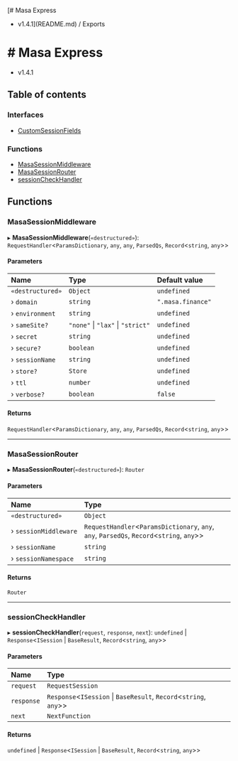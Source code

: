 [# Masa Express
 - v1.4.1](README.md) / Exports

# # Masa Express
 - v1.4.1

## Table of contents

### Interfaces

- [CustomSessionFields](interfaces/CustomSessionFields.md)

### Functions

- [MasaSessionMiddleware](modules.md#masasessionmiddleware)
- [MasaSessionRouter](modules.md#masasessionrouter)
- [sessionCheckHandler](modules.md#sessioncheckhandler)

## Functions

### MasaSessionMiddleware

▸ **MasaSessionMiddleware**(`«destructured»`): `RequestHandler`\<`ParamsDictionary`, `any`, `any`, `ParsedQs`, `Record`\<`string`, `any`\>\>

#### Parameters

| Name | Type | Default value |
| :------ | :------ | :------ |
| `«destructured»` | `Object` | `undefined` |
| › `domain` | `string` | `".masa.finance"` |
| › `environment` | `string` | `undefined` |
| › `sameSite?` | ``"none"`` \| ``"lax"`` \| ``"strict"`` | `undefined` |
| › `secret` | `string` | `undefined` |
| › `secure?` | `boolean` | `undefined` |
| › `sessionName` | `string` | `undefined` |
| › `store?` | `Store` | `undefined` |
| › `ttl` | `number` | `undefined` |
| › `verbose?` | `boolean` | `false` |

#### Returns

`RequestHandler`\<`ParamsDictionary`, `any`, `any`, `ParsedQs`, `Record`\<`string`, `any`\>\>

___

### MasaSessionRouter

▸ **MasaSessionRouter**(`«destructured»`): `Router`

#### Parameters

| Name | Type |
| :------ | :------ |
| `«destructured»` | `Object` |
| › `sessionMiddleware` | `RequestHandler`\<`ParamsDictionary`, `any`, `any`, `ParsedQs`, `Record`\<`string`, `any`\>\> |
| › `sessionName` | `string` |
| › `sessionNamespace` | `string` |

#### Returns

`Router`

___

### sessionCheckHandler

▸ **sessionCheckHandler**(`request`, `response`, `next`): `undefined` \| `Response`\<`ISession` \| `BaseResult`, `Record`\<`string`, `any`\>\>

#### Parameters

| Name | Type |
| :------ | :------ |
| `request` | `RequestSession` |
| `response` | `Response`\<`ISession` \| `BaseResult`, `Record`\<`string`, `any`\>\> |
| `next` | `NextFunction` |

#### Returns

`undefined` \| `Response`\<`ISession` \| `BaseResult`, `Record`\<`string`, `any`\>\>
